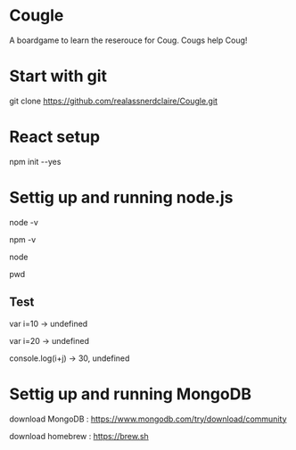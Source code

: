 # Cougle

A boardgame to learn the reserouce for Coug. Cougs help Coug!

# Start with git 
git clone https://github.com/realassnerdclaire/Cougle.git

# React setup 
npm init --yes

# Settig up and running node.js
node -v

npm -v

node

pwd

## Test

var i=10 -> undefined

var i=20 -> undefined

console.log(i+j) -> 30, undefined

# Settig up and running MongoDB
download MongoDB : https://www.mongodb.com/try/download/community

download homebrew : https://brew.sh







